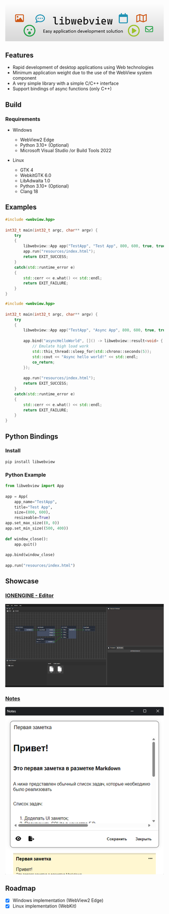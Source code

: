 ![splash](media/splash-main.png)

## Features

* Rapid development of desktop applications using Web technologies
* Minimum application weight due to the use of the WebView system component
* A very simple library with a simple C/C++ interface
* Support bindings of async functions (only C++)

## Build

### Requirements

* Windows
    * WebView2 Edge
    * Python 3.10+ (Optional)
    * Microsoft Visual Studio /or Build Tools 2022

* Linux
    * GTK 4
    * WebkitGTK 6.0
    * LibAdwaita 1.0
    * Python 3.10+ (Optional)
    * Clang 18

## Examples

```c++
#include <webview.hpp>

int32_t main(int32_t argc, char** argv) {
    try 
    {
        libwebview::App app("TestApp", "Test App", 800, 600, true, true);
        app.run("resources/index.html");
        return EXIT_SUCCESS;
    } 
    catch(std::runtime_error e) 
    {
        std::cerr << e.what() << std::endl;
        return EXIT_FAILURE;
    }
}
```

```c++
#include <webview.hpp>

int32_t main(int32_t argc, char** argv) {
    try 
    {
        libwebview::App app("TestApp", "Async App", 800, 600, true, true);

        app.bind("asyncHelloWorld", []() -> libwebview::result<void> {
            // Emulate high load work
            std::this_thread::sleep_for(std::chrono::seconds(5));
            std::cout << "Async hello world!" << std::endl;
            co_return;
        });

        app.run("resources/index.html");
        return EXIT_SUCCESS;
    } 
    catch(std::runtime_error e) 
    {
        std::cerr << e.what() << std::endl;
        return EXIT_FAILURE;
    }
}
```

## Python Bindings

### Install

```bash
pip install libwebview
```

### Python Example

```python
from libwebview import App

app = App(
    app_name="TestApp",
    title="Test App", 
    size=(800, 600), 
    resizeable=True)
app.set_max_size((0, 0))
app.set_min_size((500, 400))

def window_close():
    app.quit()

app.bind(window_close)

app.run("resources/index.html")
```

## Showcase

### [IONENGINE - Editor](https://github.com/a3st/IONENGINE)
![ionengine-editor](media/ionengine-editor.png)

### [Notes](https://github.com/a3st/Notes)
![notes](media/notes.png)

## Roadmap

- [x] Windows implementation (WebView2 Edge)
- [x] Linux implementation (WebKit)